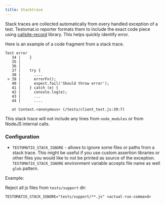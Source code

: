 ```yaml
---
title: Stacktrace
---
```


Stack traces are collected automatically from every handled exception of a test.
Testomat.io reporter formats them to include the exact code piece using [callsite-record](https://www.npmjs.com/package/callsite-record) library. This helps quickly identify error.

Here is an example of a code fragment from a stack trace.

```
Test error
   34 |    }
   35 |
   36 |
   37 |    try {
   38 |      ....
 > 39 |      errorFn();
   40 |      expect.fail('Should throw error');
   41 |    } catch (e) {
   42 |      console.log(e);
   43 |      ...
   44 |      ....

   at Context.<anonymous> (/tests/client_test.js:39:7)
```

This stack trace will not include any lines from `node_modules` or from NodeJS internal calls.

### Configuration

- `TESTOMATIO_STACK_IGNORE` - allows to ignore some files or paths from a stack trace. This might be useful if you use custom assertion libraries or other files you would like to not be printed as source of the exception. `TESTOMATIO_STACK_IGNORE` environment variable accepts file name as well `glob` pattern.

Example:

Reject all js files from `tests/support` dir:

```
TESTOMATIO_STACK_IGNORE="tests/support/**.js" <actual-run-command>
```

